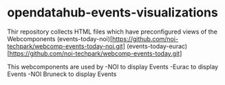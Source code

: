 # opendatahub-events-visualizations

Thir repository collects HTML files which have preconfigured views of the Webcomponents
(events-today-noi)[https://github.com/noi-techpark/webcomp-events-today-noi.git]
(events-today-eurac)[https://github.com/noi-techpark/webcomp-events-today.git]

This webcomponents are used by 
-NOI to display Events
-Eurac to display Events
-NOI Bruneck to display Events
